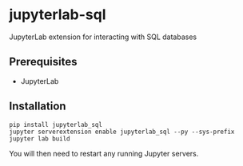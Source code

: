 # jupyterlab-sql

JupyterLab extension for interacting with SQL databases


## Prerequisites

* JupyterLab

## Installation

```
pip install jupyterlab_sql
jupyter serverextension enable jupyterlab_sql --py --sys-prefix
jupyter lab build
```

You will then need to restart any running Jupyter servers.
